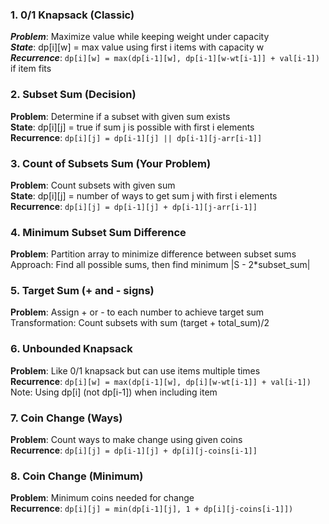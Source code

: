 ### 1. 0/1 Knapsack (Classic)<br />
***Problem***: Maximize value while keeping weight under capacity <br />
***State***: dp[i][w] = max value using first i items with capacity w <br />
***Recurrence***: 
```dp[i][w] = max(dp[i-1][w], dp[i-1][w-wt[i-1]] + val[i-1])``` if item fits <br />

### 2. Subset Sum (Decision)<br />
**Problem**: Determine if a subset with given sum exists <br />
**State**: dp[i][j] = true if sum j is possible with first i elements <br />
**Recurrence**: ```dp[i][j] = dp[i-1][j] || dp[i-1][j-arr[i-1]]``` <br />
### 3. Count of Subsets Sum (Your **Problem**)<br />
**Problem**: Count subsets with given sum<br />
**State**: dp[i][j] = number of ways to get sum j with first i elements<br />
**Recurrence**: ```dp[i][j] = dp[i-1][j] + dp[i-1][j-arr[i-1]]```<br />

### 4. Minimum Subset Sum Difference<br />
**Problem**: Partition array to minimize difference between subset sums<br />
Approach: Find all possible sums, then find minimum |S - 2*subset_sum| <br />
### 5. Target Sum (+ and - signs) <br />
**Problem**: Assign + or - to each number to achieve target sum<br />
Transformation: Count subsets with sum (target + total_sum)/2<br />
### 6. Unbounded Knapsack<br />
**Problem**: Like 0/1 knapsack but can use items multiple times<br />
**Recurrence**: ```dp[i][w] = max(dp[i-1][w], dp[i][w-wt[i-1]] + val[i-1])```<br />
Note: Using dp[i] (not dp[i-1]) when including item<br />
### 7. Coin Change (Ways)<br />
**Problem**: Count ways to make change using given coins <br />
**Recurrence**: ```dp[i][j] = dp[i-1][j] + dp[i][j-coins[i-1]]``` <br />
### 8. Coin Change (Minimum) <br />
**Problem**: Minimum coins needed for change <br />
**Recurrence**: ```dp[i][j] = min(dp[i-1][j], 1 + dp[i][j-coins[i-1]])``` <br />

